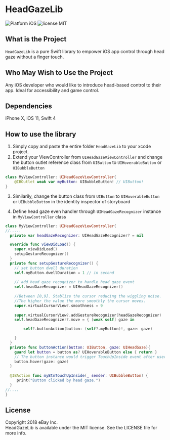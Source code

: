 # HeadGazeLib

![Platform iOS](https://img.shields.io/badge/platform-iOS-orange.svg)
![license MIT](https://img.shields.io/badge/license-MIT-brightgreen.svg)
## What is the Project
`HeadGazeLib` is a pure Swift library to empower iOS app control through head gaze without a finger touch.

## Who May Wish to Use the Project
Any iOS developer who would like to introduce head-based control to their app. Ideal for accessibility and game control.

## Dependencies
iPhone X, iOS 11, Swift 4

## How to use the library
1. Simply copy and paste the entire folder `HeadGazeLib` to your xcode project.
2. Extend your ViewController from `UIHeadGazeViewController` and change the button outlet reference class from `UIButton` to `UIHoverableButton` or `UIBubbleButton`
```swift
class MyViewController: UIHeadGazeViewController{
    @IBOutlet weak var myButton: UIBubbleButton! // UIButton!
}
```
3. Similarily, change the button class from `UIButton` to `UIHoverableButton` or `UIBubbleButton` in the identity inspector of storyboard

4. Define head gaze even handler through `UIHeadGazeRecognizer` instance in `MyViewController` class
```swift
class MyViewController: UIHeadGazeViewController{
//.....
  private var headGazeRecognizer: UIHeadGazeRecognizer? = nil

  override func viewDidLoad() {
    super.viewDidLoad()
    setupGestureRecognizer()
  }
  private func setupGestureRecognizer() {
    // set button dwell duration
    self.myButton.dwellDuration = 1 // in second
    
    // add head gaze recognizer to handle head gaze event
    self.headGazeRecognizer = UIHeadGazeRecognizer()
    
    //Between [0,9]. Stablize the cursor reducing the wiggling noise.
    //The higher the value the more smoothly the cursor moves.
    super.virtualCursorView?.smoothness = 9
    
    super.virtualCursorView?.addGestureRecognizer(headGazeRecognizer)
    self.headGazeRecognizer?.move = { [weak self] gaze in

        self?.buttonAction(button: (self?.myButton)!, gaze: gaze)

    }
  }
  private func buttonAction(button: UIButton, gaze: UIHeadGaze){
    guard let button = button as? UIHoverableButton else { return }
    // The button instance would trigger TouchUpInside event after user specified seconds
    button.hover(gaze: gaze) 
  }
  
  @IBAction func myBtnTouchUpInside(_ sender: UIBubbleButton) {
     print("Button clicked by head gaze.")
  }
//....
}
```


## License
Copyright 2018 eBay Inc.  
HeadGazeLib is available under the MIT license. See the LICENSE file for more info.
